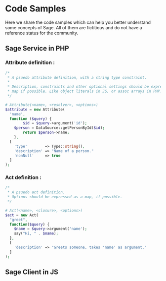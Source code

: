 # Code Samples

Here we share the code samples which can help you better understand some concepts of Sage. All of them are fictitious and do not have a reference status for the community. 

## Sage Service in PHP

### Attribute definition :

```php
/*
 * A psuedo attribute definition, with a string type constraint.
 *
 * Description, constraints and other optional settings should be expressed as a 
 * map if possible. Like object literals in JS, or assoc arrays in PHP.
 */

# Attribute(<name>, <resolver>, <options>)
$attribute = new Attribute(
  'name',
  function ($query) {
		$id = $query->argument('id');
  	$person = DataSource::getPersonById($id);
		return $person->name;
	},
  [
    'type'        => Type::string(),
    'description' => "Name of a person."
    'nonNull'     => true
  ]
);
```

### Act definition :

```php
/*
 * A psuedo act definition.
 * Options should be expressed as a map, if possible.
 */

# Act(<name>, <closure>, <options>)
$act = new Act(
  "greet",
  function($query) {
    $name = $query->argument('name');
    say("Hi, " . $name);
  },
  [
    'description' => "Greets someone, takes 'name' as argument."
  ]
);
```

## Sage Client in JS